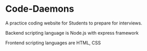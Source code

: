 # Code-Daemons
A practice coding website for Students to prepare for interviews.

Backend scripting language is Node.js with express framework

Frontend scripting languages are HTML, CSS
